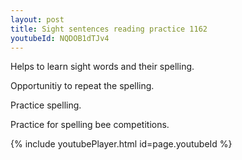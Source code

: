 ```yaml
---
layout: post
title: Sight sentences reading practice 1162
youtubeId: NQDOB1dTJv4
---
```

 
 
Helps to learn sight words and their spelling.

Opportunitiy to repeat the spelling. 

Practice spelling. 
 
Practice for spelling bee competitions. 
 
{% include youtubePlayer.html id=page.youtubeId %}
 
 
